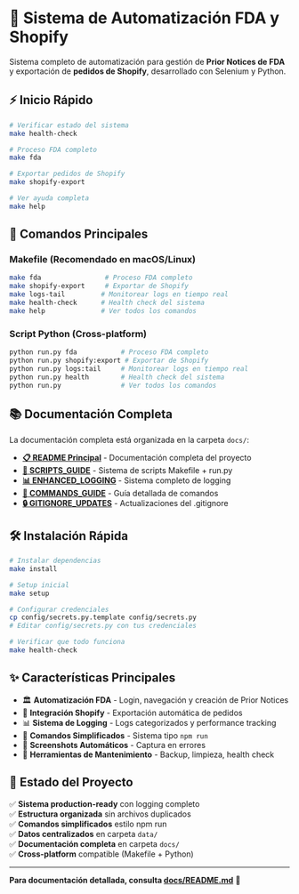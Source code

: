 # 🚀 Sistema de Automatización FDA y Shopify

Sistema completo de automatización para gestión de **Prior Notices de FDA** y exportación de **pedidos de Shopify**, desarrollado con Selenium y Python.

## ⚡ Inicio Rápido

```bash
# Verificar estado del sistema
make health-check

# Proceso FDA completo
make fda

# Exportar pedidos de Shopify
make shopify-export

# Ver ayuda completa
make help
```

## 🚀 Comandos Principales

### **Makefile (Recomendado en macOS/Linux)**
```bash
make fda                # Proceso FDA completo
make shopify-export     # Exportar de Shopify  
make logs-tail         # Monitorear logs en tiempo real
make health-check      # Health check del sistema
make help              # Ver todos los comandos
```

### **Script Python (Cross-platform)**
```bash
python run.py fda           # Proceso FDA completo
python run.py shopify:export # Exportar de Shopify
python run.py logs:tail     # Monitorear logs en tiempo real  
python run.py health        # Health check del sistema
python run.py               # Ver todos los comandos
```

## 📚 Documentación Completa

La documentación completa está organizada en la carpeta `docs/`:

- **[📋 README Principal](docs/README.md)** - Documentación completa del proyecto
- **[🚀 SCRIPTS_GUIDE](docs/SCRIPTS_GUIDE.md)** - Sistema de scripts Makefile + run.py
- **[📊 ENHANCED_LOGGING](docs/ENHANCED_LOGGING.md)** - Sistema completo de logging
- **[📖 COMMANDS_GUIDE](docs/COMMANDS_GUIDE.md)** - Guía detallada de comandos
- **[🔒 GITIGNORE_UPDATES](docs/GITIGNORE_UPDATES.md)** - Actualizaciones del .gitignore

## 🛠️ Instalación Rápida

```bash
# Instalar dependencias
make install

# Setup inicial
make setup

# Configurar credenciales
cp config/secrets.py.template config/secrets.py
# Editar config/secrets.py con tus credenciales

# Verificar que todo funciona
make health-check
```

## ✨ Características Principales

- 🏛️ **Automatización FDA** - Login, navegación y creación de Prior Notices
- 🛒 **Integración Shopify** - Exportación automática de pedidos
- 📊 **Sistema de Logging** - Logs categorizados y performance tracking
- 🚀 **Comandos Simplificados** - Sistema tipo `npm run`
- 📸 **Screenshots Automáticos** - Captura en errores
- 🔧 **Herramientas de Mantenimiento** - Backup, limpieza, health check

## 🎯 Estado del Proyecto

✅ **Sistema production-ready** con logging completo  
✅ **Estructura organizada** sin archivos duplicados  
✅ **Comandos simplificados** estilo npm run  
✅ **Datos centralizados** en carpeta `data/`  
✅ **Documentación completa** en carpeta `docs/`  
✅ **Cross-platform** compatible (Makefile + Python)  

---

**Para documentación detallada, consulta [docs/README.md](docs/README.md)** 📖 